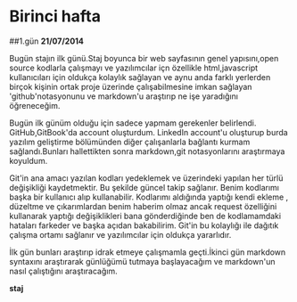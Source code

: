 # Birinci hafta
##1.gün
**21/07/2014**

Bugün stajın ilk günü.Staj boyunca bir web sayfasının genel yapısını,open source kodlarla çalışmayı ve yazılımcılar içn özellikle html,javascript kullanıcıları için oldukça kolaylık sağlayan ve aynu anda farklı yerlerden birçok kişinin ortak proje üzerinde çalışabilmesine imkan sağlayan 'github'notasyonunu ve markdown'u araştırıp ne işe yaradığını öğreneceğim.


Bugün ilk günüm olduğu için sadece yapmam gerekenler belirlendi. GitHub,GitBook'da account oluşturdum. LinkedIn account'u oluşturup burda yazılım geliştirme bölümünden diğer çalışanlarla bağlantı kurmam sağlandı.Bunları hallettikten sonra markdown,git notasyonlarını araştırmaya koyuldum.


Git'in ana amacı yazılan kodları yedeklemek ve üzerindeki yapılan her türlü değişikliği kaydetmektir. Bu şekilde güncel takip sağlanır. Benim kodlarımı başka bir kullanıcı alıp kullanabilir. Kodlarımı aldığında yaptığı kendi ekleme , düzeltme ve çıkarımlardan benim haberim olmaz ancak request özelliğini kullanarak yaptığı değişiklikleri bana gönderdiğinde ben de kodlamamdaki hataları farkeder ve başka açıdan bakabilirim. Git'in bu kolaylığı ile dağıtık çalışma ortamı sağlanır ve yazılımcılar için oldukça yararlıdır.


İlk gün bunları araştırıp idrak etmeye çalışmamla geçti.İkinci gün markdown syntaxını araştırarak günlüğümü tutmaya başlayacağım ve markdown'un nasıl çalıştığını araştıracağım.

**staj**